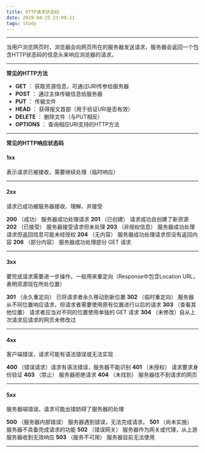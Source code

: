 ```yaml
---
title: HTTP请求状态码
date: 2019-04-25 23:09:11
tags: study
---
```



-------------------

当用户浏览网页时，浏览器会向网页所在的服务器发送请求，服务器会返回一个包含HTTP状态码的信息头来响应浏览器的请求。

-------------------

**常见的HTTP方法**
- **GET** ：  获取资源信息，可通过URI传参给服务器
- **POST** ：  通过主体传输信息给服务器
- **PUT** ：  传输文件
- **HEAD**  ： 获得报文首部（用于验证URI是否有效）
- **DELETE**  ： 删除文件（与PUT相反）
- **OPTIONS**  ： 查询相应URI支持的HTTP方法

-------------------

**常见的HTTP响应状态码**

#### 1xx
表示请求已被接收，需要继续处理（临时响应）

-------------------

#### 2xx
请求已成功被服务器接收、理解、并接受

**200**   （成功）  服务器成功处理请求 
**201**   （已创建）  请求成功且创建了新资源
**202**   （已接受）  服务器接受请求但未处理
**203**   （非授权信息）  服务器成功处理请求但返回信息可能未经授权
**204**   （无内容）  服务器成功处理请求但没有返回内容
**206**   （部分内容）  服务器成功处理部分 GET 请求

-------------------

#### 3xx     
要完成请求需要进一步操作，一般用来重定向（Response中包含Location URL，表明资源现在所处位置）

**301**   （永久重定向）  已将请求者永久移动到新位置
**302**   （临时重定向）  服务器从不同位置响应请求，但请求者需要使用原有位置进行以后的请求
**303**  （查看其他位置） 请求者应当对不同的位置使用单独的 GET 请求
**304**   （未修改）自从上次请求后请求的网页未修改过

-------------------

#### 4xx 
客户端错误，请求可能有语法错误或无法实现

**400**   （错误请求）请求有语法错误，服务器不能识别
**401**   （未授权） 请求要求身份验证
**403**   （禁止） 服务器拒绝请求
**404**   （未找到） 服务器找不到请求的网页  

-------------------

#### 5xx 
服务器端错误，请求可能出错妨碍了服务器的处理

**500**   （服务器内部错误） 服务器遇到错误，无法完成请求。
**501**   （尚未实施） 服务器不具备完成请求的功能
**502**    （错误网关） 服务器作为网关或代理，从上游服务器收到无效响应
**503**   （服务不可用） 服务器目前无法使用

-------------------

